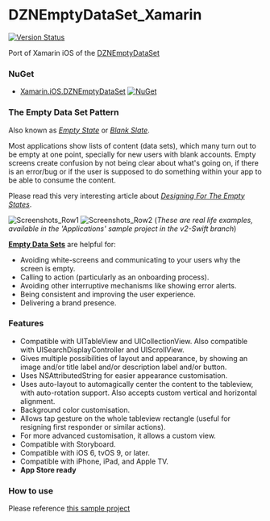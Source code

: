 # DZNEmptyDataSet_Xamarin
[![Version Status](https://img.shields.io/cocoapods/v/DZNEmptyDataSet.svg?style=flat)](http://cocoadocs.org/docsets/DZNEmptyDataSet)

Port of Xamarin iOS of the [DZNEmptyDataSet](https://github.com/dzenbot/DZNEmptyDataSet)

### NuGet
* [Xamarin.iOS.DZNEmptyDataSet](https://www.nuget.org/packages/Xamarin.iOS.DZNEmptyDataSet) [![NuGet](https://img.shields.io/nuget/v/Xamarin.iOS.DZNEmptyDataSet.svg?label=NuGet)](https://www.nuget.org/packages/Xamarin.iOS.DZNEmptyDataSet)

### The Empty Data Set Pattern
Also known as *[Empty State](http://emptystat.es/)* or *[Blank Slate](http://patternry.com/p=blank-slate/)*.

Most applications show lists of content (data sets), which many turn out to be empty at one point, specially for new users with blank accounts. Empty screens create confusion by not being clear about what's going on, if there is an error/bug or if the user is supposed to do something within your app to be able to consume the content.

Please read this very interesting article about [*Designing For The Empty States*](http://tympanus.net/codrops/2013/01/09/designing-for-the-empty-states/).

![Screenshots_Row1](https://raw.githubusercontent.com/dzenbot/DZNEmptyDataSet/v2-swift/Examples/Applications/Screenshots/Screenshots_row1.png)
![Screenshots_Row2](https://raw.githubusercontent.com/dzenbot/DZNEmptyDataSet/v2-swift/Examples/Applications/Screenshots/Screenshots_row2.png)
(*These are real life examples, available in the 'Applications' sample project in the v2-Swift branch*)

**[Empty Data Sets](http://pttrns.com/?did=1&scid=30)** are helpful for:
* Avoiding white-screens and communicating to your users why the screen is empty.
* Calling to action (particularly as an onboarding process).
* Avoiding other interruptive mechanisms like showing error alerts.
* Being consistent and improving the user experience.
* Delivering a brand presence.


### Features
* Compatible with UITableView and UICollectionView. Also compatible with UISearchDisplayController and UIScrollView.
* Gives multiple possibilities of layout and appearance, by showing an image and/or title label and/or description label and/or button.
* Uses NSAttributedString for easier appearance customisation.
* Uses auto-layout to automagically center the content to the tableview, with auto-rotation support. Also accepts custom vertical and horizontal alignment.
* Background color customisation.
* Allows tap gesture on the whole tableview rectangle (useful for resigning first responder or similar actions).
* For more advanced customisation, it allows a custom view.
* Compatible with Storyboard.
* Compatible with iOS 6, tvOS 9, or later.
* Compatible with iPhone, iPad, and Apple TV.
* **App Store ready**

### How to use
Please reference [this sample project](https://github.com/Wenfengcheng/DZNEmptyDataSet_Xamarin/blob/master/DZNEmptyDataSet/DZNEmpty.Sample/ViewController.cs)

